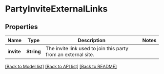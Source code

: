 # PartyInviteExternalLinks

## Properties

Name | Type | Description | Notes
------------ | ------------- | ------------- | -------------
**invite** | **String** | The invite link used to join this party from an external site. | 

[[Back to Model list]](../README.md#documentation-for-models) [[Back to API list]](../README.md#documentation-for-api-endpoints) [[Back to README]](../README.md)


